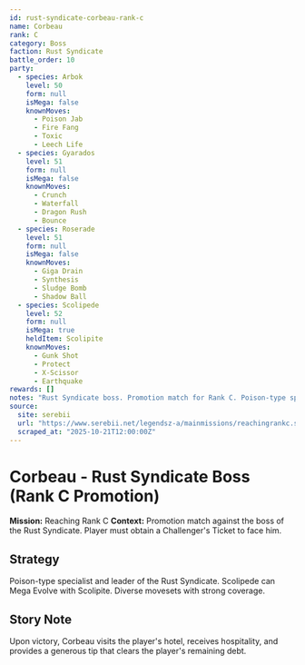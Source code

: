 ```yaml
---
id: rust-syndicate-corbeau-rank-c
name: Corbeau
rank: C
category: Boss
faction: Rust Syndicate
battle_order: 10
party:
  - species: Arbok
    level: 50
    form: null
    isMega: false
    knownMoves:
      - Poison Jab
      - Fire Fang
      - Toxic
      - Leech Life
  - species: Gyarados
    level: 51
    form: null
    isMega: false
    knownMoves:
      - Crunch
      - Waterfall
      - Dragon Rush
      - Bounce
  - species: Roserade
    level: 51
    form: null
    isMega: false
    knownMoves:
      - Giga Drain
      - Synthesis
      - Sludge Bomb
      - Shadow Ball
  - species: Scolipede
    level: 52
    form: null
    isMega: true
    heldItem: Scolipite
    knownMoves:
      - Gunk Shot
      - Protect
      - X-Scissor
      - Earthquake
rewards: []
notes: "Rust Syndicate boss. Promotion match for Rank C. Poison-type specialist. After victory, Corbeau visits player's hotel and provides generous tip that clears remaining debt."
source:
  site: serebii
  url: "https://www.serebii.net/legendsz-a/mainmissions/reachingrankc.shtml"
  scraped_at: "2025-10-21T12:00:00Z"
---
```


# Corbeau - Rust Syndicate Boss (Rank C Promotion)

**Mission:** Reaching Rank C
**Context:** Promotion match against the boss of the Rust Syndicate. Player must obtain a Challenger's Ticket to face him.

## Strategy
Poison-type specialist and leader of the Rust Syndicate. Scolipede can Mega Evolve with Scolipite. Diverse movesets with strong coverage.

## Story Note
Upon victory, Corbeau visits the player's hotel, receives hospitality, and provides a generous tip that clears the player's remaining debt.
